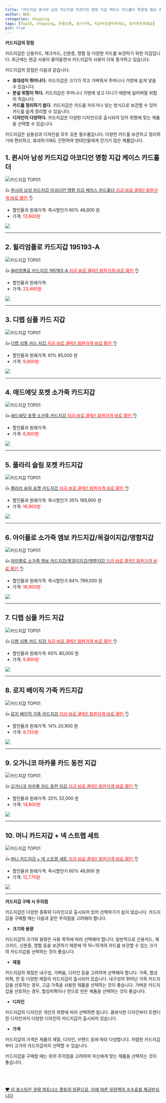 ```yaml
---
title: "카드지갑 퀸시아 남성 카드지갑 아코디언 명함 지갑 케이스 카드홀더 특장점 필요 추천 제품 비교 최저 가격 비교 장점 구매 후기 구매평"
author: NEO.
categories: shopping
tags: [Top10, shopping, 유행상품, 필수구매, 지금바로클릭하세요, 놓치면후회해요]
pin: true
---
```

**카드지갑의 장점**

카드지갑은 신용카드, 체크카드, 신분증, 명함 등 다양한 카드를 보관하기 위한 지갑입니다. 최근에는 현금 사용이 줄어들면서 카드지갑의 사용이 더욱 증가하고 있습니다.

카드지갑의 장점은 다음과 같습니다.

* **휴대성이 뛰어나다.** 카드지갑은 크기가 작고 가벼워서 주머니나 가방에 쉽게 넣을 수 있습니다.
* **분실 위험이 적다.** 카드지갑은 주머니나 가방에 넣고 다니기 때문에 잃어버릴 위험이 적습니다.
* **카드를 정리하기 쉽다.** 카드지갑은 카드를 끼우거나 넣는 방식으로 보관할 수 있어 카드를 쉽게 정리할 수 있습니다.
* **디자인이 다양하다.** 카드지갑은 다양한 디자인으로 출시되어 있어 취향에 맞는 제품을 선택할 수 있습니다.

카드지갑은 실용성과 디자인을 모두 갖춘 필수품입니다. 다양한 카드를 보관하고 정리하기에 편리하고, 휴대하기에도 간편하여 현대인들에게 인기가 많은 제품입니다.

   

## 1. 퀸시아 남성 카드지갑 아코디언 명함 지갑 케이스 카드홀더

![카드지갑 TOP01](https://thumbnail7.coupangcdn.com/thumbnails/remote/490x490ex/image/vendor_inventory/d006/1400d3253168b0a7f06d307dc7be5eb1cf99749f183e2b34fdf4d3c99f77.jpg)


👍 [퀸시아 남성 카드지갑 아코디언 명함 지갑 케이스 카드홀더 <font color=red> 지금 바로 클릭!! 회원가격 바로 확인 </font> ](https://link.coupang.com/re/AFFSDP?lptag=AF3617701&subid=GithubCoopas&pageKey=7513641043&traceid=V0-153&itemId=19692583707&vendorItemId=86797642771) 👌 


- 할인율과 원래가격: 즉시할인가 60%  46,800   원
- 가격: <span style='color:red'>13,800원</span>

[![](/discount_price.png)](https://link.coupang.com/re/AFFSDP?lptag=AF3617701&subid=GithubCoopas&pageKey=7513641043&traceid=V0-153&itemId=19692583707&vendorItemId=86797642771)

---


   

## 2. 윌리엄폴로 카드지갑 195193-A

![카드지갑 TOP01](https://thumbnail7.coupangcdn.com/thumbnails/remote/490x490ex/image/vendor_inventory/d603/5ddfeb2e24d15a0a122d615fb8fa252c0b65ebb15ac69d8a194e0d5c7ed1.png)


👍 [윌리엄폴로 카드지갑 195193-A <font color=red> 지금 바로 클릭!! 회원가격 바로 확인 </font> ](https://link.coupang.com/re/AFFSDP?lptag=AF3617701&subid=GithubCoopas&pageKey=6654199073&traceid=V0-153&itemId=15256546792&vendorItemId=82572328965) 👌 


- 할인율과 원래가격: 
- 가격: <span style='color:red'>23,460원</span>

[![](/discount_price.png)](https://link.coupang.com/re/AFFSDP?lptag=AF3617701&subid=GithubCoopas&pageKey=6654199073&traceid=V0-153&itemId=15256546792&vendorItemId=82572328965)

---


   

## 3. 디랩 심플 카드 지갑

![카드지갑 TOP01](https://thumbnail6.coupangcdn.com/thumbnails/remote/490x490ex/image/retail/images/2020/06/24/15/0/e49e9291-569b-4d0f-9200-008ee8685a6b.jpg)


👍 [디랩 심플 카드 지갑 <font color=red> 지금 바로 클릭!! 회원가격 바로 확인 </font> ](https://link.coupang.com/re/AFFSDP?lptag=AF3617701&subid=GithubCoopas&pageKey=1410196660&traceid=V0-153&itemId=2446594123&vendorItemId=70952439804) 👌 


- 할인율과 원래가격: 61%  85,000   원
- 가격: <span style='color:red'>9,900원</span>

[![](/discount_price.png)](https://link.coupang.com/re/AFFSDP?lptag=AF3617701&subid=GithubCoopas&pageKey=1410196660&traceid=V0-153&itemId=2446594123&vendorItemId=70952439804)

---


   

## 4. 애드에딧 포켓 소가죽 카드지갑

![카드지갑 TOP01](https://thumbnail10.coupangcdn.com/thumbnails/remote/490x490ex/image/vendor_inventory/8404/6b3e319624d6c13ba9d48ae8ae51d6bf433c4b012ba3eee8c0995f639969.jpg)


👍 [애드에딧 포켓 소가죽 카드지갑 <font color=red> 지금 바로 클릭!! 회원가격 바로 확인 </font> ](https://link.coupang.com/re/AFFSDP?lptag=AF3617701&subid=GithubCoopas&pageKey=7282617057&traceid=V0-153&itemId=19380098416&vendorItemId=3078949358) 👌 


- 할인율과 원래가격: 
- 가격: <span style='color:red'>6,900원</span>

[![](/discount_price.png)](https://link.coupang.com/re/AFFSDP?lptag=AF3617701&subid=GithubCoopas&pageKey=7282617057&traceid=V0-153&itemId=19380098416&vendorItemId=3078949358)

---


   

## 5. 폴라리 슬림 포켓 카드지갑

![카드지갑 TOP01](https://thumbnail10.coupangcdn.com/thumbnails/remote/490x490ex/image/vendor_inventory/a232/19ecadbd24241251af1950d812275cb7285ba1142b029e6d55b23a2313e7.jpg)


👍 [폴라리 슬림 포켓 카드지갑 <font color=red> 지금 바로 클릭!! 회원가격 바로 확인 </font> ](https://link.coupang.com/re/AFFSDP?lptag=AF3617701&subid=GithubCoopas&pageKey=7007200475&traceid=V0-153&itemId=17206413337&vendorItemId=84695179304) 👌 


- 할인율과 원래가격: 즉시할인가 35%  169,900   원
- 가격: <span style='color:red'>16,900원</span>

[![](/discount_price.png)](https://link.coupang.com/re/AFFSDP?lptag=AF3617701&subid=GithubCoopas&pageKey=7007200475&traceid=V0-153&itemId=17206413337&vendorItemId=84695179304)

---


   

## 6. 아이플로 소가죽 엠보 카드지갑/목걸이지갑/명함지갑

![카드지갑 TOP01](https://thumbnail8.coupangcdn.com/thumbnails/remote/490x490ex/image/vendor_inventory/6ed2/44ce0a8ce15b0260391b9c711384f3030375ea85f2a579b3efb3b43f886a.jpg)


👍 [아이플로 소가죽 엠보 카드지갑/목걸이지갑/명함지갑 <font color=red> 지금 바로 클릭!! 회원가격 바로 확인 </font> ](https://link.coupang.com/re/AFFSDP?lptag=AF3617701&subid=GithubCoopas&pageKey=2208408217&traceid=V0-153&itemId=3758361240&vendorItemId=71743463114) 👌 


- 할인율과 원래가격: 즉시할인가 84%  799,000   원
- 가격: <span style='color:red'>18,900원</span>

[![](/discount_price.png)](https://link.coupang.com/re/AFFSDP?lptag=AF3617701&subid=GithubCoopas&pageKey=2208408217&traceid=V0-153&itemId=3758361240&vendorItemId=71743463114)

---


   

## 7. 디랩 심플 카드 지갑

![카드지갑 TOP01](https://thumbnail8.coupangcdn.com/thumbnails/remote/490x490ex/image/retail/images/939510893572292-ddb9cc6f-68a9-4d8b-9f43-d8d044722701.jpg)


👍 [디랩 심플 카드 지갑 <font color=red> 지금 바로 클릭!! 회원가격 바로 확인 </font> ](https://link.coupang.com/re/AFFSDP?lptag=AF3617701&subid=GithubCoopas&pageKey=1749096427&traceid=V0-153&itemId=2978734125&vendorItemId=70952439775) 👌 


- 할인율과 원래가격: 60%  80,000   원
- 가격: <span style='color:red'>9,900원</span>

[![](/discount_price.png)](https://link.coupang.com/re/AFFSDP?lptag=AF3617701&subid=GithubCoopas&pageKey=1749096427&traceid=V0-153&itemId=2978734125&vendorItemId=70952439775)

---


   

## 8. 로지 베이직 가죽 카드지갑

![카드지갑 TOP01](https://thumbnail10.coupangcdn.com/thumbnails/remote/490x490ex/image/rs_quotation_api/7etdkso6/b5f89a68d99c4f59a9b41331cb9ce160.jpg)


👍 [로지 베이직 가죽 카드지갑 <font color=red> 지금 바로 클릭!! 회원가격 바로 확인 </font> ](https://link.coupang.com/re/AFFSDP?lptag=AF3617701&subid=GithubCoopas&pageKey=6361936993&traceid=V0-153&itemId=13434375981&vendorItemId=84751718767) 👌 


- 할인율과 원래가격: 14%  20,900   원
- 가격: <span style='color:red'>9,720원</span>

[![](/discount_price.png)](https://link.coupang.com/re/AFFSDP?lptag=AF3617701&subid=GithubCoopas&pageKey=6361936993&traceid=V0-153&itemId=13434375981&vendorItemId=84751718767)

---


   

## 9. 오가니코 마카롱 카드 동전 지갑

![카드지갑 TOP01](https://thumbnail7.coupangcdn.com/thumbnails/remote/490x490ex/image/vendor_inventory/be99/4ef899ae5502b4cf351af13d68b77a1327cae6325cfb7a9ad09ec6e14b3f.jpg)


👍 [오가니코 마카롱 카드 동전 지갑 <font color=red> 지금 바로 클릭!! 회원가격 바로 확인 </font> ](https://link.coupang.com/re/AFFSDP?lptag=AF3617701&subid=GithubCoopas&pageKey=7619477807&traceid=V0-153&itemId=20197803736&vendorItemId=87349764803) 👌 


- 할인율과 원래가격: 20%  32,000   원
- 가격: <span style='color:red'>14,800원</span>

[![](/discount_price.png)](https://link.coupang.com/re/AFFSDP?lptag=AF3617701&subid=GithubCoopas&pageKey=7619477807&traceid=V0-153&itemId=20197803736&vendorItemId=87349764803)

---


   

## 10. 머니 카드지갑 + 넥 스트랩 세트

![카드지갑 TOP01](https://thumbnail7.coupangcdn.com/thumbnails/remote/490x490ex/image/retail/images/4433437399282128-fb562001-5843-4333-9926-e4709be4403e.jpg)


👍 [머니 카드지갑 + 넥 스트랩 세트 <font color=red> 지금 바로 클릭!! 회원가격 바로 확인 </font> ](https://link.coupang.com/re/AFFSDP?lptag=AF3617701&subid=GithubCoopas&pageKey=5754324702&traceid=V0-153&itemId=9727443483&vendorItemId=77011246592) 👌 


- 할인율과 원래가격: 즉시할인가 60%  46,800   원
- 가격: <span style='color:red'>12,770원</span>

[![](/discount_price.png)](https://link.coupang.com/re/AFFSDP?lptag=AF3617701&subid=GithubCoopas&pageKey=5754324702&traceid=V0-153&itemId=9727443483&vendorItemId=77011246592)

---
**카드지갑 구매 시 주의점**

카드지갑은 다양한 종류와 디자인으로 출시되어 있어 선택하기가 쉽지 않습니다. 카드지갑을 구매할 때는 다음과 같은 주의점을 고려해야 합니다.

* **크기와 용량**

카드지갑의 크기와 용량은 사용 목적에 따라 선택해야 합니다. 일반적으로 신용카드, 체크카드, 신분증, 명함 등을 보관하기 때문에 약 10~15개의 카드를 보관할 수 있는 크기의 카드지갑을 선택하는 것이 좋습니다.

* **재질**

카드지갑의 재질은 내구성, 가벼움, 디자인 등을 고려하여 선택해야 합니다. 가죽, 합성피혁, 천 등 다양한 재질의 카드지갑이 출시되어 있습니다. 내구성이 뛰어난 가죽 카드지갑을 선호하는 경우, 고급 가죽을 사용한 제품을 선택하는 것이 좋습니다. 가벼운 카드지갑을 선호하는 경우, 합성피혁이나 천으로 만든 제품을 선택하는 것이 좋습니다.

* **디자인**

카드지갑의 디자인은 개인의 취향에 따라 선택하면 됩니다. 클래식한 디자인부터 트렌디한 디자인까지 다양한 디자인의 카드지갑이 출시되어 있습니다.

* **가격**

카드지갑의 가격은 제품의 재질, 디자인, 브랜드 등에 따라 다양합니다. 저렴한 카드지갑부터 고가의 카드지갑까지 선택할 수 있습니다.

카드지갑을 구매할 때는 위의 주의점을 고려하여 자신에게 맞는 제품을 선택하는 것이 좋습니다.<br><br><br><br><br> [ ❤  이 포스팅은 쿠팡 파트너스 활동의 일환으로, 이에 따른 일정액의 수수료를 제공받습니다](https://link.coupang.com/a/bcEFyh)
